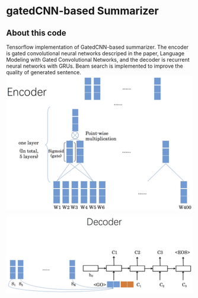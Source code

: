 # gatedCNN-based Summarizer
## About this code
Tensorflow implementation of GatedCNN-based summarizer. The encoder is gated convolutional neural networks descriped in the paper, Language Modeling with Gated Convolutional Networks, and the decoder is recurrent neural networks with GRUs. Beam search is implemented to improve the quality of generated sentence.
![image-w10-h20](https://github.com/dodocho/GatedCNN-based-summarizer/blob/master/encoder.jpg)

![image-w10-h20](https://github.com/dodocho/GatedCNN-based-summarizer/blob/master/decoder.jpg)
